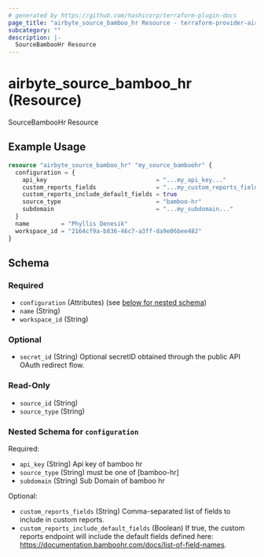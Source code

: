 ```yaml
---
# generated by https://github.com/hashicorp/terraform-plugin-docs
page_title: "airbyte_source_bamboo_hr Resource - terraform-provider-airbyte"
subcategory: ""
description: |-
  SourceBambooHr Resource
---
```


# airbyte_source_bamboo_hr (Resource)

SourceBambooHr Resource

## Example Usage

```terraform
resource "airbyte_source_bamboo_hr" "my_source_bamboohr" {
  configuration = {
    api_key                               = "...my_api_key..."
    custom_reports_fields                 = "...my_custom_reports_fields..."
    custom_reports_include_default_fields = true
    source_type                           = "bamboo-hr"
    subdomain                             = "...my_subdomain..."
  }
  name         = "Phyllis Denesik"
  workspace_id = "2164cf9a-b836-46c7-a3ff-da9e06bee482"
}
```

<!-- schema generated by tfplugindocs -->
## Schema

### Required

- `configuration` (Attributes) (see [below for nested schema](#nestedatt--configuration))
- `name` (String)
- `workspace_id` (String)

### Optional

- `secret_id` (String) Optional secretID obtained through the public API OAuth redirect flow.

### Read-Only

- `source_id` (String)
- `source_type` (String)

<a id="nestedatt--configuration"></a>
### Nested Schema for `configuration`

Required:

- `api_key` (String) Api key of bamboo hr
- `source_type` (String) must be one of [bamboo-hr]
- `subdomain` (String) Sub Domain of bamboo hr

Optional:

- `custom_reports_fields` (String) Comma-separated list of fields to include in custom reports.
- `custom_reports_include_default_fields` (Boolean) If true, the custom reports endpoint will include the default fields defined here: https://documentation.bamboohr.com/docs/list-of-field-names.


